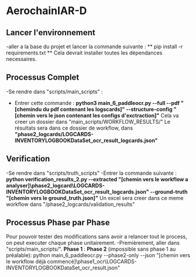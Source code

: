 # AerochainIAR-D

## Lancer l'environnement
-aller a la base du projet et lancer la commande suivante : **    pip install -r requirements.txt **
Cela devrait installer toutes les dépendances necessaires.



## Processus Complet
-Se rendre dans "scripts/main_scripts" :
- Entrer cette commande : **python3 main_6_paddleocr.py --full --pdf "[chemindu du pdf contenant les logscards]" --structure-config "[chemin vers le json contenant les configs d'exctraction]"**
Cela va creer un dossier dans "main_scripts/WORKFLOW_RESULTS/"
Le résultats sera dans ce dossier de workflow, dans **"phase2_logcards/LOGCARDS-INVENTORYLOGBOOKDataSet_ocr_result_logcards.json"**

## Verification
-Se rendre dans "scripts/truth_scripts"
-Entrer la commande suivante : **python verification_results_2.py --extracted "[chemin vers le workflow a analyser]\phase2_logcard\LOGCARDS-INVENTORYLOGBOOKDataSet_ocr_result_logcards.json" --ground-truth "[chemin vers le ground_truth.json]"**
Un excel sera creer dans ce meme workflow dans "/phase2_logcards/validation_results"


## Processus Phase par Phase
Pour pouvoir tester des modifications sans avoir a relancer tout le process, on peut executer chaque phase unitairement.
-Premièrement, aller dans "scripts/main_scripts/".
**Phase 1** : 
**Phase 2** (impossible sans phase 1 au préalable): python main_6_paddleocr.py --phase2-only  --json "[chemin vers le workflow déjà commencé]\phase1_ocr\LOGCARDS-INVENTORYLOGBOOKDataSet_ocr_result.json"